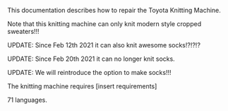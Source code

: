 This documentation describes how to repair the Toyota Knitting Machine. 

Note that this knitting machine can only knit modern style cropped sweaters!!!

UPDATE: Since Feb 12th 2021 it can also knit awesome socks!?!?!?

UPDATE: Since Feb 20th 2021 it can no longer knit socks.

UPDATE: We will reintroduce the option to make socks!!!

The knitting machine requires [insert requirements]

71 languages.

